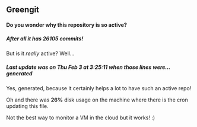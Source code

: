 ## Greengit

#### Do you wonder why this repository is so active?

##### After all it has 26105 commits!

But is it *really* active? Well...

##### Last update was on Thu Feb 3 at 3:25:11 when those lines were... generated

Yes, generated, because it certainly helps a lot to have such an active repo!

Oh and there was **26%** disk usage on the machine
where there is the cron updating this file.

Not the best way to monitor a VM in the cloud but it works! :)
